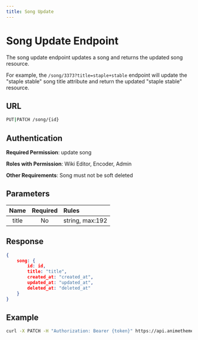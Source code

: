 ```yaml
---
title: Song Update
---
```


# Song Update Endpoint

The song update endpoint updates a song and returns the updated song resource.

For example, the `/song/3373?title=staple+stable` endpoint will update the "staple stable" song title attribute and return the updated "staple stable" resource.

## URL

```sh
PUT|PATCH /song/{id}
```

## Authentication

**Required Permission**: update song

**Roles with Permission**: Wiki Editor, Encoder, Admin

**Other Requirements**: Song must not be soft deleted

## Parameters

| Name     | Required | Rules                               |
| :------: | :------: | :---------------------------------- |
| title    | No       | string, max:192                     |

## Response

```json
{
    song: {
        id: id,
        title: "title",
        created_at: "created_at",
        updated_at: "updated_at",
        deleted_at: "deleted_at"
    }
}
```

## Example

```bash
curl -X PATCH -H "Authorization: Bearer {token}" https://api.animethemes.moe/song/3373
```
